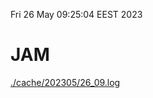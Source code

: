 Fri 26 May 09:25:04 EEST 2023
# JAM
<a href='./cache/202305/26_09.log'>./cache/202305/26_09.log</a>
